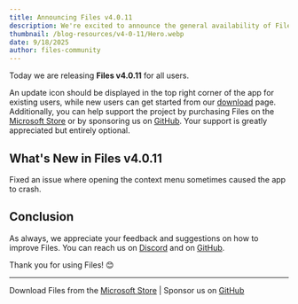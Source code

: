```yaml
---
title: Announcing Files v4.0.11
description: We're excited to announce the general availability of Files v4.0.11.
thumbnail: /blog-resources/v4-0-11/Hero.webp
date: 9/18/2025
author: files-community
---
```


Today we are releasing **Files v4.0.11** for all users.

An update icon should be displayed in the top right corner of the app for existing users, while new users can get started from our [download](/download/) page. Additionally, you can help support the project by purchasing Files on the [Microsoft Store](ms-windows-store://pdp/?ProductId=9nghp3dx8hdx&cid=FilesWebsite) or by sponsoring us on [GitHub](https://github.com/sponsors/yaira2). Your support is greatly appreciated but entirely optional.

## What's New in Files v4.0.11

Fixed an issue where opening the context menu sometimes caused the app to crash.


## Conclusion

As always, we appreciate your feedback and suggestions on how to improve Files. You can reach us on [Discord](https://discord.gg/files) and on [GitHub](https://github.com/files-community/Files/).

Thank you for using Files! 😊

---

Download Files from the [Microsoft Store](ms-windows-store://pdp/?ProductId=9nghp3dx8hdx&cid=FilesWebsite) | Sponsor us on [GitHub](https://github.com/sponsors/yaira2/)
